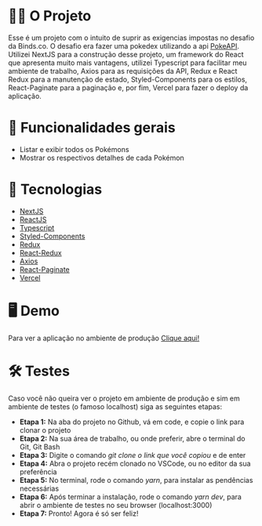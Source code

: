 # :construction_worker_man: O Projeto

Esse é um projeto com o intuito de suprir as exigencias impostas no desafio da Binds.co. O desafio era fazer uma pokedex utilizando a api <a href="https://pokeapi.co/">PokeAPI</a>. Utilizei NextJS para a construção desse projeto, um framework do React que apresenta muito mais vantagens, utilizei Typescript para facilitar meu ambiente de trabalho, Axios para as requisições da API, Redux e React Redux para a manutenção de estado, Styled-Components para os estilos, React-Paginate para a paginação e, por fim, Vercel para fazer o deploy da aplicação.

# :selfie: Funcionalidades gerais

<ul>
  <li>Listar e exibir todos os Pokémons</li>
  <li>Mostrar os respectivos detalhes de cada Pokémon</li>
 </ul>
 
 # :rocket: Tecnologias 
 <ul>
    <li><a href="https://nextjs.org/">NextJS</a></li>
    <li><a href="https://pt-br.reactjs.org/">ReactJS</a></li>
    <li><a href="https://www.typescriptlang.org/">Typescript</a></li>
    <li><a href="https://styled-components.com/">Styled-Components</a></li>
    <li><a href="https://redux.js.org/">Redux</a></li>
    <li><a href="https://react-redux.js.org/">React-Redux</a></li>
    <li><a href="https://axios-http.com/ptbr/docs/intro">Axios</a></li>
    <li><a href="https://www.npmjs.com/package/react-paginate">React-Paginate</a></li>
    <li><a href="https://vercel.com/dashboard">Vercel</a></li>
  </ul>
      
 # :desktop_computer: Demo

Para ver a aplicação no ambiente de produção <a href="https://pokedex-next-black.vercel.app/">Clique aqui!</a>

# :hammer_and_wrench: Testes

Caso você não queira ver o projeto em ambiente de produção e sim em ambiente de testes (o famoso localhost) siga as seguintes etapas:

<ul>
  <li><span style="font-weight: bold">Etapa 1:</span> Na aba do projeto no Github, vá em code, e copie o link para clonar o projeto</li>
  <li><span style="font-weight: bold">Etapa 2:</span> Na sua área de trabalho, ou onde preferir, abre o terminal do Git, Git Bash</li>
  <li><span style="font-weight: bold">Etapa 3:</span> Digite o comando <span style="font-style: italic">git clone o link que você copiou</span> e de enter</li>
  <li><span style="font-weight: bold">Etapa 4:</span> Abra o projeto recém clonado no VSCode, ou no editor da sua preferência</li>
  <li><span style="font-weight: bold">Etapa 5:</span> No terminal, rode o comando <span style="font-style: italic">yarn</span>, para instalar as pendências necessárias</li>
  <li><span style="font-weight: bold">Etapa 6:</span> Após terminar a instalação, rode o comando <span style="font-style: italic">yarn dev</span>, para abrir o ambiente de testes no seu browser (localhost:3000)</li>
  <li><span style="font-weight: bold">Etapa 7:</span> Pronto! Agora é só ser feliz!</li>
<ul>
